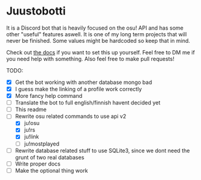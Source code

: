 # Juustobotti

It is a Discord bot that is heavily focused on the osu! API and has some other "useful" features aswell. It is one of my long term projects that will never be finished. Some values might be hardcoded so keep that in mind.

Check out [the docs](doc/README.md) if you want to set this up yourself. Feel free to DM me if you need help with something. Also feel free to make pull requests!

TODO: 

- [x] Get the bot working with another database mongo bad
- [x] I guess make the linking of a profile work correctly
- [x] More fancy help command
- [ ] Translate the bot to full english/finnish havent decided yet
- [ ] This readme
- [ ] Rewrite osu related commands to use api v2
  - [x] ju!osu
  - [x] ju!rs
  - [x] ju!link
  - [ ] ju!mostplayed
- [ ] Rewrite database related stuff to use SQLite3, since we dont need the grunt of two real databases
- [ ] Write proper docs
- [ ] Make the optional thing work